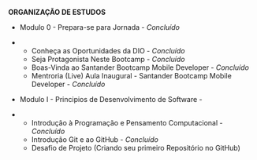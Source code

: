 **ORGANIZAÇÃO DE ESTUDOS**

- Modulo 0 - Prepara-se para Jornada  - _Concluído_

- - Conheça as Oportunidades da DIO - _Concluído_
  - Seja Protagonista Neste Bootcamp - _Concluído_
  - Boas-Vinda ao Santander Bootcamp Mobile Developer - _Concluído_
  - Mentroria (Live) Aula Inaugural - Santander Bootcamp Mobile Developer - _Concluído_ 

  

- Modulo I - Principios de Desenvolvimento de Software - 

- - Introdução à Programação e Pensamento Computacional - _Concluído_ 
  - Introdução Git e ao GitHub - _Concluído_ 
  - Desafio de Projeto (Criando seu primeiro Repositório no GitHub)